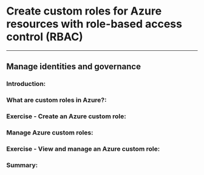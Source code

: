 # Create custom roles for Azure resources with role-based access control (RBAC)

___

## Manage identities and governance

### Introduction: 

### What are custom roles in Azure?:

### Exercise - Create an Azure custom role: 

### Manage Azure custom roles:

### Exercise - View and manage an Azure custom role: 

### Summary: 